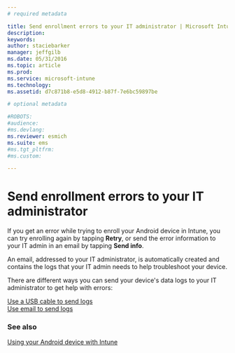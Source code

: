 ```yaml
---
# required metadata

title: Send enrollment errors to your IT administrator | Microsoft Intune
description:
keywords:
author: staciebarker
manager: jeffgilb
ms.date: 05/31/2016
ms.topic: article
ms.prod:
ms.service: microsoft-intune
ms.technology:
ms.assetid: d7c871b8-e5d8-4912-b87f-7e6bc59897be

# optional metadata

#ROBOTS:
#audience:
#ms.devlang:
ms.reviewer: esmich
ms.suite: ems
#ms.tgt_pltfrm:
#ms.custom:

---
```



# Send enrollment errors to your IT administrator

If you get an error while trying to enroll your Android device in Intune, you can try enrolling again by tapping **Retry**, or send the error information to your IT admin in an email by tapping **Send info**. 

An email, addressed to your IT administrator, is automatically created and contains the logs that your IT admin needs to help troubleshoot your device.

There are different ways you can send your device's data logs to your IT administrator to get help with errors:

[Use a USB cable to send logs](send-diagnostic-data-logs-to-your-it-administrator-using-a-usb-cable-android.md)</br>
[Use email to send logs](send-diagnostic-data-logs-to-your-it-administrator-using-email-android.md)

### See also
[Using your Android device with Intune](using-your-android-device-with-intune.md)
